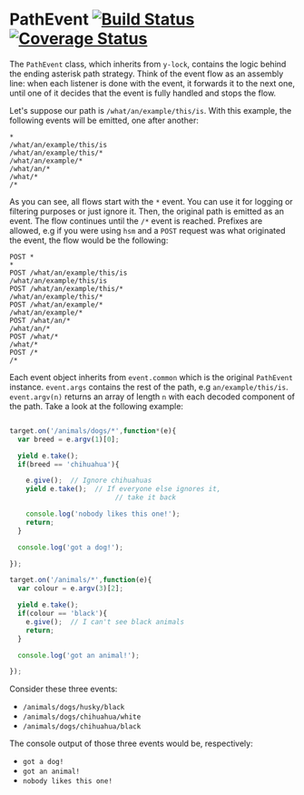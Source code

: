# PathEvent [![Build Status][ci-img]][ci-url] [![Coverage Status][cover-img]][cover-url]

The `PathEvent` class, which inherits from `y-lock`, contains the logic behind the ending asterisk path strategy. Think of the event flow as an assembly line: when each listener is done with the event, it forwards it to the next one, until one of it decides that the event is fully handled and stops the flow.

Let's suppose our path is `/what/an/example/this/is`. With this example, the following events will be emitted, one after another:

```
*
/what/an/example/this/is
/what/an/example/this/*
/what/an/example/*
/what/an/*
/what/*
/*
```

As you can see, all flows start with the `*` event. You can use it for logging or filtering purposes or just ignore it. Then, the original path is emitted as an event. The flow continues until the `/*` event is reached. Prefixes are allowed, e.g if you were using `hsm` and a `POST` request was what originated the event, the flow would be the following:

```
POST *
*
POST /what/an/example/this/is
/what/an/example/this/is
POST /what/an/example/this/*
/what/an/example/this/*
POST /what/an/example/*
/what/an/example/*
POST /what/an/*
/what/an/*
POST /what/*
/what/*
POST /*
/*
```

Each event object inherits from `event.common` which is the original `PathEvent` instance. `event.args` contains the rest of the path, e.g `an/example/this/is`. `event.argv(n)` returns an array of length `n` with each decoded component of the path. Take a look at the following example:

```javascript

target.on('/animals/dogs/*',function*(e){
  var breed = e.argv(1)[0];

  yield e.take();
  if(breed == 'chihuahua'){

    e.give();  // Ignore chihuahuas
    yield e.take();  // If everyone else ignores it,
                          // take it back

    console.log('nobody likes this one!');
    return;
  }

  console.log('got a dog!');

});

target.on('/animals/*',function(e){
  var colour = e.argv(3)[2];

  yield e.take();
  if(colour == 'black'){
    e.give();  // I can't see black animals
    return;
  }

  console.log('got an animal!');

});

```

Consider these three events:

- `/animals/dogs/husky/black`
- `/animals/dogs/chihuahua/white`
- `/animals/dogs/chihuahua/black`

The console output of those three events would be, respectively:

- `got a dog!`
- `got an animal!`
- `nobody likes this one!`

[ci-img]: https://circleci.com/gh/manvalls/path-event.svg?style=shield
[ci-url]: https://circleci.com/gh/manvalls/path-event
[cover-img]: https://coveralls.io/repos/manvalls/path-event/badge.svg?branch=master&service=github
[cover-url]: https://coveralls.io/github/manvalls/path-event?branch=master
